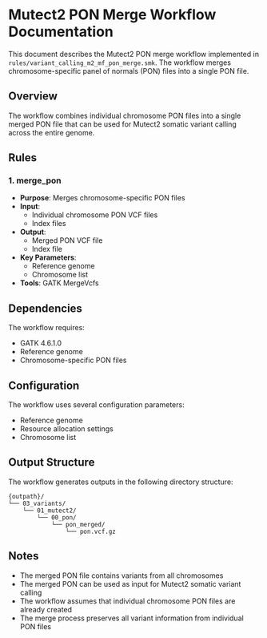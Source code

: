 # Mutect2 PON Merge Workflow Documentation

This document describes the Mutect2 PON merge workflow implemented in `rules/variant_calling_m2_mf_pon_merge.smk`. The workflow merges chromosome-specific panel of normals (PON) files into a single PON file.

## Overview

The workflow combines individual chromosome PON files into a single merged PON file that can be used for Mutect2 somatic variant calling across the entire genome.

## Rules

### 1. merge_pon
- **Purpose**: Merges chromosome-specific PON files
- **Input**: 
  - Individual chromosome PON VCF files
  - Index files
- **Output**: 
  - Merged PON VCF file
  - Index file
- **Key Parameters**:
  - Reference genome
  - Chromosome list
- **Tools**: GATK MergeVcfs

## Dependencies

The workflow requires:
- GATK 4.6.1.0
- Reference genome
- Chromosome-specific PON files

## Configuration

The workflow uses several configuration parameters:
- Reference genome
- Resource allocation settings
- Chromosome list

## Output Structure

The workflow generates outputs in the following directory structure:
```
{outpath}/
└── 03_variants/
    └── 01_mutect2/
        └── 00_pon/
            └── pon_merged/
                └── pon.vcf.gz
```

## Notes

- The merged PON file contains variants from all chromosomes
- The merged PON can be used as input for Mutect2 somatic variant calling
- The workflow assumes that individual chromosome PON files are already created
- The merge process preserves all variant information from individual PON files 